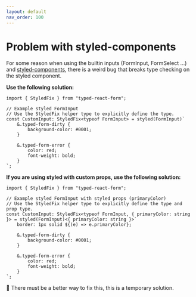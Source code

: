 ```yaml
---
layout: default
nav_order: 100
---
```


# Problem with styled-components

For some reason when using the builtin inputs (FormInput, FormSelect ...) and [styled-components](https://github.com/styled-components/styled-components), there is a weird bug that breaks type checking on the styled component.

**Use the following solution:**

```tsx
import { StyledFix } from "typed-react-form";

// Example styled FormInput
// Use the StyledFix helper type to explicitly define the type.
const CustomInput: StyledFix<typeof FormInput> = styled(FormInput)`
    &.typed-form-dirty {
        background-color: #0001;
    }

    &.typed-form-error {
        color: red;
        font-weight: bold;
    }
`;
```

**If you are using styled with custom props, use the following solution:**

```tsx
import { StyledFix } from "typed-react-form";

// Example styled FormInput with styled props (primaryColor)
// Use the StyledFix helper type to explicitly define the type and prop type.
const CustomInput: StyledFix<typeof FormInput, { primaryColor: string }> = styled(FormInput)<{ primaryColor: string }>`
    border: 1px solid ${(e) => e.primaryColor};

    &.typed-form-dirty {
        background-color: #0001;
    }

    &.typed-form-error {
        color: red;
        font-weight: bold;
    }
`;
```

🤔 There must be a better way to fix this, this is a temporary solution.
